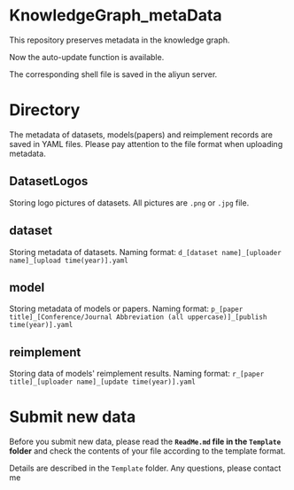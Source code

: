 # KnowledgeGraph_metaData
This repository preserves metadata in the knowledge graph.

Now the auto-update function is available. 

The corresponding shell file is saved in the aliyun server.

# Directory

The metadata of datasets, models(papers) and reimplement records are saved in YAML files. Please pay attention to the file format when uploading metadata.

## DatasetLogos

Storing logo pictures of datasets. All pictures are `.png` or `.jpg` file.

## dataset

Storing metadata of datasets.
Naming format: `d_[dataset name]_[uploader name]_[upload time(year)].yaml`

## model

Storing metadata of models or papers.
Naming format: `p_[paper title]_[Conference/Journal Abbreviation (all uppercase)]_[publish time(year)].yaml`

## reimplement

Storing data of models' reimplement results.
Naming format: `r_[paper title]_[uploader name]_[update time(year)].yaml`

# Submit new data

Before you submit new data, please read the **`ReadMe.md` file in the `Template` folder** and check the contents of your file according to the template format.

Details are described in the `Template` folder. Any questions, please contact me
